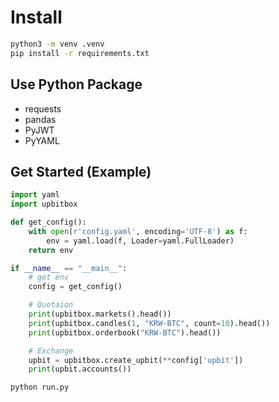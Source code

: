 # Install
```cmd
python3 -m venv .venv
pip install -r requirements.txt
```

## Use Python Package
- requests
- pandas
- PyJWT
- PyYAML


## Get Started (Example)
```python
import yaml
import upbitbox

def get_config():
    with open(r'config.yaml', encoding='UTF-8') as f:
        env = yaml.load(f, Loader=yaml.FullLoader)
    return env

if __name__ == "__main__":
    # get env
    config = get_config()

    # Quotaion
    print(upbitbox.markets().head())
    print(upbitbox.candles(1, "KRW-BTC", count=10).head())
    print(upbitbox.orderbook("KRW-BTC").head())

    # Exchange
    upbit = upbitbox.create_upbit(**config['upbit'])
    print(upbit.accounts())
```
```cmd
python run.py
```




